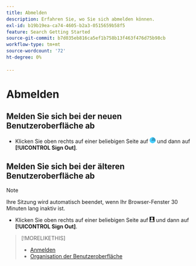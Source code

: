 ```yaml
---
title: Abmelden
description: Erfahren Sie, wo Sie sich abmelden können.
exl-id: b19b19ea-ca74-4605-b2a3-0515659b58f5
feature: Search Getting Started
source-git-commit: b7d035eb816ca5ef1b758b13f463f476d75b98cb
workflow-type: tm+mt
source-wordcount: '72'
ht-degree: 0%

---
```


# Abmelden

## Melden Sie sich bei der neuen Benutzeroberfläche ab

* Klicken Sie oben rechts auf einer beliebigen Seite auf ![Konto](/help/search-social-commerce/assets/account.png "Konto") und dann auf **[!UICONTROL Sign Out]**.

## Melden Sie sich bei der älteren Benutzeroberfläche ab

>[!NOTE]
>
>Ihre Sitzung wird automatisch beendet, wenn Ihr Browser-Fenster 30 Minuten lang inaktiv ist.

* Klicken Sie oben rechts auf einer beliebigen Seite auf ![Benutzerprofil](/help/search-social-commerce/assets/user-profile.png "Benutzerprofil") und dann auf **[!UICONTROL Sign Out]**.

>[!MORELIKETHIS]
>
>* [Anmelden](sign-in.md)
>* [Organisation der Benutzeroberfläche](user-interface.md)
